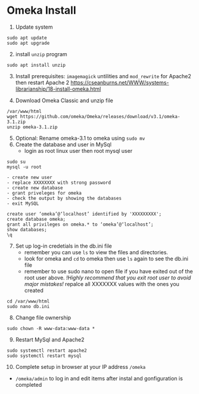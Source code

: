 # Omeka Install

1. Update system
```
sudo apt update
sudo apt upgrade
```

2. install `unzip` program
```
sudo apt install unzip
```
3. Install prerequisites: `imagemagick` untilities and `mod_rewrite` for Apache2 then restart Apache 2
https://cseanburns.net/WWW/systems-librarianship/18-install-omeka.html

4.  Download Omeka Classic and unzip file
```
/var/www/html
wget https://github.com/omeka/Omeka/releases/download/v3.1/omeka-3.1.zip
unzip omeka-3.1.zip
```
5. Optional: Rename omeka-3.1 to omeka using `sudo mv`
6. Create the database and user in MySql
	- login as root linux user then root mysql user
```
sudo su
mysql -u root
```
 	- create new user
	- replace XXXXXXXX with strong password
	- create new database
	- grant priveleges for omeka
	- check the output by showing the databases
	- exit MySQL
```
create user ‘omeka’@‘localhost’ identified by 'XXXXXXXXX';
create database omeka;
grant all privileges on omeka.* to ‘omeka’@‘localhost’;
show databases;
\q
```
7. Set up log-in credetials in the db.ini file
	- remember you can use `ls` to view the files and directories. 
	- look for omeka and `cd` to omeka then use `ls` again to see the db.ini file
	- remember to use sudo nano to open file if you have exited out of the root user above. *!Highly recommend that you exit root user to avoid major mistakes!*
repalce all XXXXXXX values with the ones you created
```
cd /var/www/html
sudo nano db.ini 
```
8. Change file ownership
```
sudo chown -R www-data:www-data *
```
9. Restart MySql and Apache2
```
sudo systemctl restart apache2
sudo systemctl restart mysql
```
10. Complete setup in browser at your IP address `/omeka`
 * `/omeka/admin` to log in and edit items after instal and gonfiguration is completed
